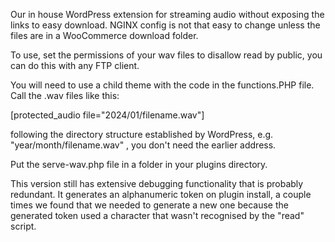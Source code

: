 Our in house WordPress extension for streaming audio without exposing the links to easy download. NGINX config is not that easy to change unless the files are in a WooCommerce download folder.

To use, set the permissions of your wav files to disallow read by public, you can do this with any FTP client.

You will need to use a child theme with the code in the functions.PHP file. Call the .wav files like this:

[protected_audio file="2024/01/filename.wav"]

following the directory structure established by WordPress, e.g. "year/month/filename.wav" , you don't need the earlier address.

Put the serve-wav.php file in a folder in your plugins directory.

This version still has extensive debugging functionality that is probably redundant. It generates an alphanumeric token on plugin install, a couple times we found that we needed to generate a new one because the generated token used a character that wasn't recognised by the "read" script.
